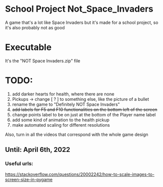 # School Project Not_Space_Invaders
 A game that's a lot like Space Invaders but it's made for a school project, so it's also probably not as good
 
# Executable
It's the "NOT Space Invaders.zip" file

# TODO:
1. add darker hearts for health, where there are none
2. Pickups -> change \[ ? ] to something else, like the picture of a bullet
3. rename the game to "Definitely NOT Space Invaders"
4. ~~add labels for F5 and F10 functionalities on the bottom left of the screen~~
5. change points label to be on just at the bottom of the Player name label
6. add some kind of animation to the health pickup
7. make automated scaling for different resolutions

Also, turn in all the videos that correspond with the whole game design

## Until: April 6th, 2022

### Useful urls:
https://stackoverflow.com/questions/20002242/how-to-scale-images-to-screen-size-in-pygame
